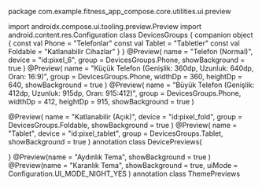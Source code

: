package com.example.fitness_app_compose.core.utilities.ui.preview

import androidx.compose.ui.tooling.preview.Preview
import android.content.res.Configuration
class DevicesGroups {
companion object {
const val Phone = "Telefonlar"
const val Tablet = "Tabletler"
const val Foldable = "Katlanabilir Cihazlar"
}
}
@Preview(
name = "Telefon (Normal)",
device = "id:pixel_6",
group = DevicesGroups.Phone,
showBackground = true
)
@Preview(
name = "Küçük Telefon (Genişlik: 360dp, Uzunluk: 640dp, Oran: 16:9)",
group = DevicesGroups.Phone,
widthDp = 360,
heightDp = 640,
showBackground = true
)
@Preview(
name = "Büyük Telefon (Genişlik: 412dp, Uzunluk: 915dp, Oran: 915:412)",
group = DevicesGroups.Phone,
widthDp = 412,
heightDp = 915,
showBackground = true
)

@Preview(
name = "Katlanabilir (Açık)",
device = "id:pixel_fold",
group = DevicesGroups.Foldable,
showBackground = true
)
@Preview(
name = "Tablet",
device = "id:pixel_tablet",
group = DevicesGroups.Tablet,
showBackground = true
)
annotation class DevicePreviews{

}
@Preview(name = "Aydınlık Tema",
showBackground = true
)
@Preview(name = "Karanlık Tema",
showBackground = true,
uiMode = Configuration.UI_MODE_NIGHT_YES
)
annotation class ThemePreviews